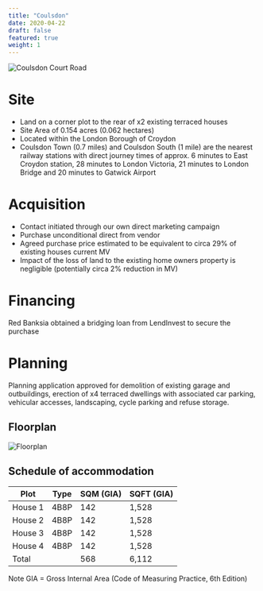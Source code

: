 ```yaml
---
title: "Coulsdon"
date: 2020-04-22
draft: false
featured: true
weight: 1
---
```


![Coulsdon Court Road](/images/coulsdon-houses-front.png)

# Site

- Land on a corner plot to the rear of x2 existing terraced houses
- Site Area of 0.154 acres (0.062 hectares)
- Located within the London Borough of Croydon
- Coulsdon Town (0.7 miles) and Coulsdon South (1 mile) are the nearest railway stations with direct journey times of approx. 6 minutes to East Croydon station, 28 minutes to London Victoria, 21 minutes to London Bridge and 20 minutes to Gatwick Airport

# Acquisition

- Contact initiated through our own direct marketing campaign
- Purchase unconditional direct from vendor
- Agreed purchase price estimated to be equivalent to circa 29% of existing houses current MV
- Impact of the loss of land to the existing home owners property is negligible (potentially circa 2% reduction in MV)

# Financing

Red Banksia obtained a bridging loan from LendInvest to secure the purchase

# Planning

Planning application approved for demolition of existing garage and outbuildings, erection of x4 terraced dwellings with associated car parking, vehicular accesses, landscaping, cycle parking and refuse storage.

## Floorplan

![Floorplan](/images/coulsdon-floorplan.png)

## Schedule of accommodation

Plot | Type | SQM (GIA) | SQFT (GIA)
--- | --- | --- | ---
House 1 | 4B8P | 142 | 1,528
House 2 | 4B8P | 142 | 1,528
House 3 | 4B8P | 142 | 1,528
House 4 | 4B8P | 142 | 1,528
Total |  | 568 | 6,112

Note GIA = Gross Internal Area (Code of Measuring Practice, 6th Edition)
